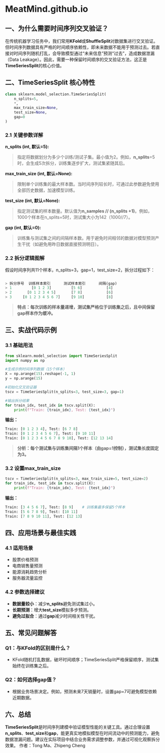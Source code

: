 # MeatMind.github.io

## 一、为什么需要时间序列交叉验证？

在传统机器学习任务中，我们常用**KFold**或**ShuffleSplit**对数据集进行交叉验证。但时间序列数据具有严格的时间顺序依赖性，即未来数据不能用于预测过去。若直接对时间序列随机打乱，会导致模型通过“未来信息”预测“过去”，造成数据泄漏（Data Leakage）。因此，需要一种保留时间顺序的交叉验证方法，这正是**TimeSeriesSplit**的核心价值。

## 二、TimeSeriesSplit 核心特性

```python
class sklearn.model_selection.TimeSeriesSplit(
    n_splits=5, 
    *, 
    max_train_size=None, 
    test_size=None, 
    gap=0
)
```
### 2.1 关键参数详解
**n_splits (int, 默认=5):**

> 指定将数据划分为多少个训练/测试子集。最小值为2。例如，**n_splits**=5时，会生成5次拆分，训练集逐步扩大，测试集紧随其后。

**max_train_size (int, 默认=None):**

> 限制单个训练集的最大样本数。当时间序列较长时，可通过此参数避免使用全部历史数据，加速模型训练。

**test_size (int, 默认=None):**

> 指定测试集的样本数量。默认值为**n_samples // (n_splits +1)**。例如，1000个样本在n_splits=5时，测试集大小为142（1000//7）。

**gap (int, 默认=0):**

> 训练集与测试集之间的间隔样本数。用于避免时间相邻的数据对模型预测产生干扰（如避免用昨日数据直接预测明日）。

### 2.2 拆分逻辑图解
假设时间序列共11个样本，n_splits=3，gap=1，test_size=2，拆分过程如下：

```python

> 拆分序号	训练样本索引		测试样本索引		间隔(gap) 
> 1         [0 1 2 3] 		  [5 6]           [4]  
> 2       [0 1 2 3 4 5]       [7 8]           [6]  
> 3     [0 1 2 3 4 5 6 7]     [9 10]          [8]
```
> **特点：每次训练的样本量递增，测试集严格位于训练集之后，且中间保留gap样本作为缓冲。**

## 三、实战代码示例

### 3.1 基础用法

```python
from sklearn.model_selection import TimeSeriesSplit
import numpy as np

#生成示例时间序列数据（15个样本）
X = np.arange(15).reshape(-1, 1)
y = np.arange(15)

#初始化交叉验证器
tscv = TimeSeriesSplit(n_splits=3, test_size=3, gap=1)

#输出拆分结果
for train_idx, test_idx in tscv.split(X):
    print(f"Train: {train_idx}, Test: {test_idx}")
```

**输出：**

```python
Train: [0 1 2 3 4], Test: [6 7 8]
Train: [0 1 2 3 4 5 6 7], Test: [9 10 11]
Train: [0 1 2 3 4 5 6 7 8 9 10], Test: [12 13 14]
```

> **分析：每个测试集与训练集间隔1个样本（由gap=1控制），测试集长度固定为3。**

### 3.2 设置max_train_size

```python
tscv = TimeSeriesSplit(n_splits=3, max_train_size=5, test_size=2)
for train_idx, test_idx in tscv.split(X):
    print(f"Train: {train_idx}, Test: {test_idx}")
```

**输出：**

```python
Train: [3 4 5 6 7], Test: [8 9]    # 训练集最多保留5个样本
Train: [5 6 7 8 9], Test: [10 11]
Train: [7 8 9 10 11], Test: [12 13]
```

## 四、应用场景与最佳实践

### 4.1 适用场景

 - 股票价格预测
 -  电商销售量预测 
 - 能源消耗趋势分析 
 - 服务器流量监控
### 4.2 参数选择建议
 - **数据量较小**：减少**n_splits**避免测试集过小。 
 - **长期预测**：增大**test_size**模拟多步预测。
 - **避免过拟合**：通过**gap**减少时间相关性干扰。

## 五、常见问题解答

### Q1：与KFold的区别是什么？
- KFold随机打乱数据，破坏时间顺序；TimeSeriesSplit严格保留顺序，测试集始终在训练集之后。
### Q2：如何选择gap值？
- 根据业务场景决定。例如，预测未来7天销量时，设置gap=7可避免模型依赖近期数据。

## 六、总结

**TimeSeriesSplit**是时间序列建模中验证模型性能的关键工具。通过合理设置**n_splits**、**test_size**和**gap**，能更真实地模拟模型在时间流动中的预测能力，避免数据泄漏问题。建议在实际项目中结合业务需求调整参数，并通过可视化观察拆分效果。
作者：Tong Ma、Zhipeng Cheng
